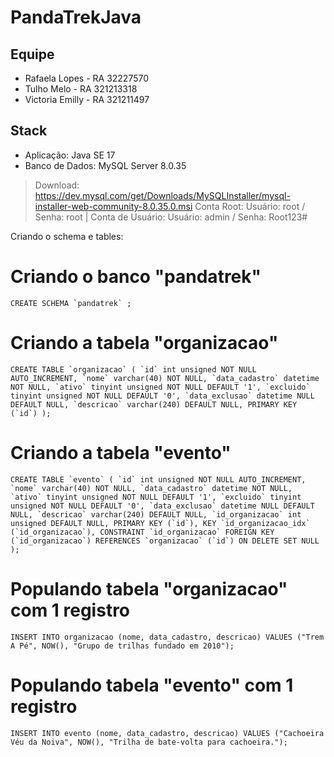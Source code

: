 # PandaTrekJava

## Equipe
- Rafaela Lopes - RA 32227570
- Tulho Melo - RA 321213318
- Victoria Emilly - RA 321211497

## Stack
- Aplicação: Java SE 17
- Banco de Dados: MySQL Server 8.0.35
> Download: https://dev.mysql.com/get/Downloads/MySQLInstaller/mysql-installer-web-community-8.0.35.0.msi
> Conta Root: Usuário: root / Senha: root | Conta de Usuário: Usuário: admin / Senha: Root123#

Criando o schema e tables:

# Criando o banco "pandatrek"
```CREATE SCHEMA `pandatrek` ;```

# Criando a tabela "organizacao"
```CREATE TABLE `organizacao` (
  `id` int unsigned NOT NULL AUTO_INCREMENT,
  `nome` varchar(40) NOT NULL,
  `data_cadastro` datetime NOT NULL,
  `ativo` tinyint unsigned NOT NULL DEFAULT '1',
  `excluido` tinyint unsigned NOT NULL DEFAULT '0',
  `data_exclusao` datetime NULL DEFAULT NULL,
  `descricao` varchar(240) DEFAULT NULL,
  PRIMARY KEY (`id`)
);```

# Criando a tabela "evento"
```CREATE TABLE `evento` (
  `id` int unsigned NOT NULL AUTO_INCREMENT,
  `nome` varchar(40) NOT NULL,
  `data_cadastro` datetime NOT NULL,
  `ativo` tinyint unsigned NOT NULL DEFAULT '1',
  `excluido` tinyint unsigned NOT NULL DEFAULT '0',
  `data_exclusao` datetime NULL DEFAULT NULL,
  `descricao` varchar(240) DEFAULT NULL,
  `id_organizacao` int unsigned DEFAULT NULL,
  PRIMARY KEY (`id`),
  KEY `id_organizacao_idx` (`id_organizacao`),
  CONSTRAINT `id_organizacao` FOREIGN KEY (`id_organizacao`) REFERENCES `organizacao` (`id`) ON DELETE SET NULL
);```

# Populando tabela "organizacao" com 1 registro
```INSERT INTO organizacao (nome, data_cadastro, descricao) VALUES ("Trem A Pé", NOW(), "Grupo de trilhas fundado em 2010");```

# Populando tabela "evento" com 1 registro
```INSERT INTO evento (nome, data_cadastro, descricao) VALUES ("Cachoeira Véu da Noiva", NOW(), "Trilha de bate-volta para cachoeira.");```
